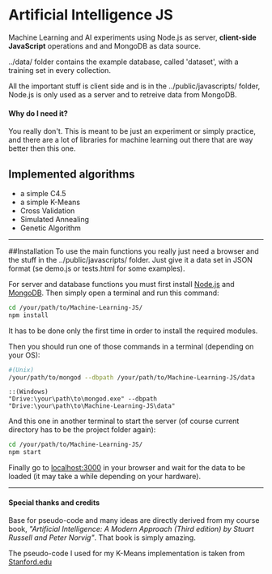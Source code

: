 # Artificial Intelligence JS
Machine Learning and AI experiments using Node.js as server, **client-side JavaScript** operations and and MongoDB as data source.

../data/ folder contains the example database, called 'dataset', with a training set in every collection.

All the important stuff is client side and is in the ../public/javascripts/ folder, Node.js is only used as a server and to retreive data from MongoDB.

#### Why do I need it?
You really don't. This is meant to be just an experiment or simply practice, and there are a lot of libraries for machine learning out there that are way better then this one.


## Implemented algorithms
* a simple C4.5
* a simple K-Means
* Cross Validation
* Simulated Annealing
* Genetic Algorithm

***

##Installation
To use the main functions you really just need a browser and the stuff in the ../public/javascripts/ folder.
Just give it a data set in JSON format (se demo.js or tests.html for some examples).

For server and database functions you must first install [Node.js](https://nodejs.org/) and [MongoDB](https://www.mongodb.org/).
Then simply open a terminal and run this command:
```bash
cd /your/path/to/Machine-Learning-JS/
npm install
```
It has to be done only the first time in order to install the required modules.

Then you should run one of those commands in a terminal (depending on your OS):
```bash
#(Unix)
/your/path/to/mongod --dbpath /your/path/to/Machine-Learning-JS/data
```
```command
::(Windows)
"Drive:\your\path\to\mongod.exe" --dbpath "Drive:\your\path\to\Machine-Learning-JS\data"
```
And this one in another terminal to start the server (of course current directory has to be the project folder again):
```bash
cd /your/path/to/Machine-Learning-JS/
npm start
```
Finally go to [localhost:3000](http://localhost:3000) in your browser and wait for the data to be loaded (it may take a while depending on your hardware).

***

#### Special thanks and credits
Base for pseudo-code and many ideas are directly derived from my course book,
*"Artificial Intelligence: A Modern Approach (Third edition) by Stuart Russell and Peter Norvig"*.
That book is simply amazing.

The pseudo-code I used for my K-Means implementation is taken from [Stanford.edu](http://stanford.edu/~cpiech/cs221/handouts/kmeans.html)
